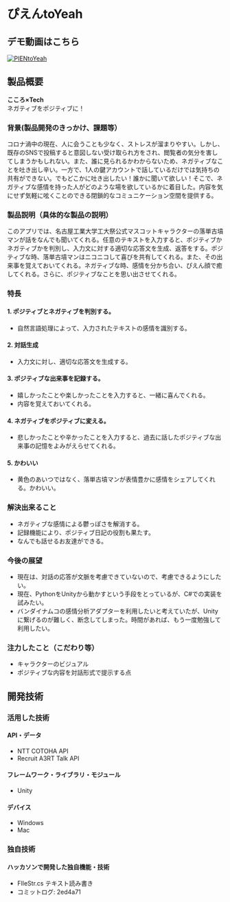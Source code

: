 # ぴえんtoYeah
## デモ動画はこちら
[![PIENtoYeah](https://user-images.githubusercontent.com/62426591/98432069-1883b980-20fe-11eb-831c-521c1300b565.png)](https://www.youtube.com/watch?v=4-N7OezqL-k&feature=youtu.be)

## 製品概要
**こころ×Tech**  
ネガティブをポジティブに！

### 背景(製品開発のきっかけ、課題等）
コロナ渦中の現在、人に会うことも少なく、ストレスが溜まりやすい。しかし、既存のSNSで投稿すると意図しない受け取られ方をされ、閲覧者の気分を害してしまうかもしれない。また、誰に見られるかわからないため、ネガティブなことを吐き出し辛い。一方で、1人の鍵アカウントで話しているだけでは気持ちの共有ができない。でもどこかに吐き出したい！誰かに聞いて欲しい！そこで、ネガティブな感情を持った人がどのような場を欲しているかに着目した。内容を気にせず気軽に呟くことのできる閉鎖的なコミュニケーション空間を提供する。

### 製品説明（具体的な製品の説明）
このアプリでは、名古屋工業大学工大祭公式マスコットキャラクターの落単古墳マンが話をなんでも聞いてくれる。任意のテキストを入力すると、ポジティブかネガティブかを判別し、入力文に対する適切な応答文を生成、返答をする。ポジティブな時、落単古墳マンはニコニコして喜びを共有してくれる。また、その出来事を覚えておいてくれる。ネガティブな時、感情を分かち合い、ぴえん顔で癒してくれる。さらに、ポジティブなことを思い出させてくれる。

### 特長
#### 1. ポジティブとネガティブを判別する。
- 自然言語処理によって、入力されたテキストの感情を識別する。
#### 2. 対話生成
- 入力文に対し、適切な応答文を生成する。
#### 3. ポジティブな出来事を記録する。
- 嬉しかったことや楽しかったことを入力すると、一緒に喜んでくれる。  
- 内容を覚えておいてくれる。
#### 4. ネガティブをポジティブに変える。
- 悲しかったことや辛かったことを入力すると、過去に話したポジティブな出来事の記憶をよみがえらせてくれる。
#### 5. かわいい
- 黄色のあいつではなく、落単古墳マンが表情豊かに感情をシェアしてくれる。かわいい。

### 解決出来ること
- ネガティブな感情による鬱っぽさを解消する。  
- 記録機能により、ポジティブ日記の役割も果たす。  
- なんでも話せるお友達ができる。

### 今後の展望
- 現在は、対話の応答が文脈を考慮できていないので、考慮できるようにしたい。
- 現在、PythonをUnityから動かすという手段をとっているが、C#での実装を試みたい。
- バンダイナムコの感情分析アダプターを利用したいと考えていたが、Unityに繋げるのが難しく、断念してしまった。時間があれば、もう一度勉強して利用したい。
### 注力したこと（こだわり等）
* キャラクターのビジュアル
* ポジティブな内容を対話形式で提示する点

## 開発技術
### 活用した技術
#### API・データ
* NTT COTOHA API 
* Recruit A3RT Talk API
#### フレームワーク・ライブラリ・モジュール
* Unity
 

#### デバイス
* Windows
* Mac


### 独自技術
#### ハッカソンで開発した独自機能・技術
- FIleStr.cs テキスト読み書き
- コミットログ: 2ed4a71

